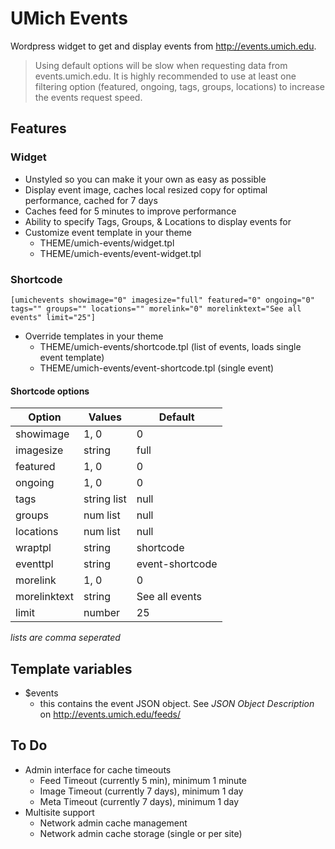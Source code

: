UMich Events
============
Wordpress widget to get and display events from http://events.umich.edu.

> Using default options will be slow when requesting data from events.umich.edu.  It is highly recommended to use at least one filtering option (featured, ongoing, tags, groups, locations) to increase the events request speed.

## Features
### Widget
* Unstyled so you can make it your own as easy as possible
* Display event image, caches local resized copy for optimal performance, cached for 7 days
* Caches feed for 5 minutes to improve performance
* Ability to specify Tags, Groups, & Locations to display events for
* Customize event template in your theme
  - THEME/umich-events/widget.tpl
  - THEME/umich-events/event-widget.tpl

### Shortcode
```
[umichevents showimage="0" imagesize="full" featured="0" ongoing="0" tags="" groups="" locations="" morelink="0" morelinktext="See all events" limit="25"]
```
* Override templates in your theme
  - THEME/umich-events/shortcode.tpl (list of events, loads single event template)
  - THEME/umich-events/event-shortcode.tpl (single event)

#### Shortcode options
| Option       | Values      | Default         |
| ------------ | ----------- | --------------- |
| showimage    | 1, 0        | 0               |
| imagesize    | string      | full            |
| featured     | 1, 0        | 0               |
| ongoing      | 1, 0        | 0               |
| tags         | string list | null            |
| groups       | num list    | null            |
| locations    | num list    | null            |
| wraptpl      | string      | shortcode       |
| eventtpl     | string      | event-shortcode |
| morelink     | 1, 0        | 0               |
| morelinktext | string      | See all events  |
| limit        | number      | 25              |
*lists are comma seperated*


## Template variables
* $events
  - this contains the event JSON object. See *JSON Object Description* on http://events.umich.edu/feeds/

## To Do
* Admin interface for cache timeouts
  - Feed Timeout (currently 5 min), minimum 1 minute
  - Image Timeout (currently 7 days), minimum 1 day
  - Meta Timeout (currently 7 days), minimum 1 day
* Multisite support
  - Network admin cache management
  - Network admin cache storage (single or per site)
